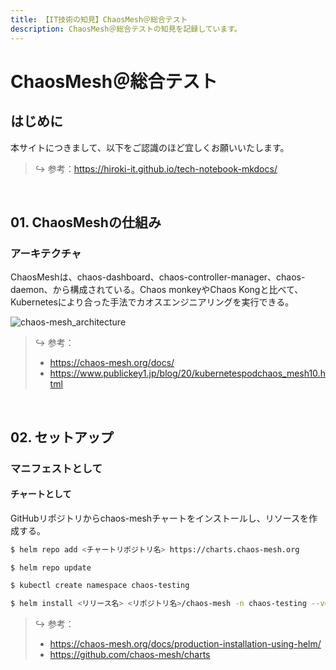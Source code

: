 ```yaml
---
title: 【IT技術の知見】ChaosMesh＠総合テスト
description: ChaosMesh＠総合テストの知見を記録しています。
---
```


# ChaosMesh＠総合テスト

## はじめに

本サイトにつきまして、以下をご認識のほど宜しくお願いいたします。



> ↪️ 参考：https://hiroki-it.github.io/tech-notebook-mkdocs/

<br>

## 01. ChaosMeshの仕組み

### アーキテクチャ

ChaosMeshは、chaos-dashboard、chaos-controller-manager、chaos-daemon、から構成されている。Chaos monkeyやChaos Kongと比べて、Kubernetesにより合った手法でカオスエンジニアリングを実行できる。

![chaos-mesh_architecture](https://raw.githubusercontent.com/hiroki-it/tech-notebook/master/images/chaos-mesh_architecture.png)

> ↪️ 参考：
>
> - https://chaos-mesh.org/docs/
> - https://www.publickey1.jp/blog/20/kubernetespodchaos_mesh10.html

<br>

## 02. セットアップ

### マニフェストとして

#### チャートとして

GitHubリポジトリからchaos-meshチャートをインストールし、リソースを作成する。


```bash
$ helm repo add <チャートリポジトリ名> https://charts.chaos-mesh.org

$ helm repo update

$ kubectl create namespace chaos-testing

$ helm install <リリース名> <リポジトリ名>/chaos-mesh -n chaos-testing --version <バージョンタグ>
```


> ↪️ 参考：
>
> - https://chaos-mesh.org/docs/production-installation-using-helm/
> - https://github.com/chaos-mesh/charts

<br>

